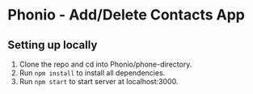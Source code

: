 # Phonio - Add/Delete Contacts App

## Setting up locally

1. Clone the repo and cd into Phonio/phone-directory.
2. Run ```npm install``` to install all dependencies.
3. Run ```npm start``` to start server at localhost:3000.